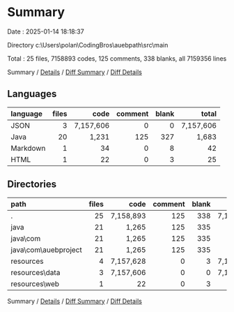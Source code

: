 # Summary

Date : 2025-01-14 18:18:37

Directory c:\\Users\\polan\\CodingBros\\auebpath\\src\\main

Total : 25 files,  7158893 codes, 125 comments, 338 blanks, all 7159356 lines

Summary / [Details](details.md) / [Diff Summary](diff.md) / [Diff Details](diff-details.md)

## Languages
| language | files | code | comment | blank | total |
| :--- | ---: | ---: | ---: | ---: | ---: |
| JSON | 3 | 7,157,606 | 0 | 0 | 7,157,606 |
| Java | 20 | 1,231 | 125 | 327 | 1,683 |
| Markdown | 1 | 34 | 0 | 8 | 42 |
| HTML | 1 | 22 | 0 | 3 | 25 |

## Directories
| path | files | code | comment | blank | total |
| :--- | ---: | ---: | ---: | ---: | ---: |
| . | 25 | 7,158,893 | 125 | 338 | 7,159,356 |
| java | 21 | 1,265 | 125 | 335 | 1,725 |
| java\\com | 21 | 1,265 | 125 | 335 | 1,725 |
| java\\com\\auebproject | 21 | 1,265 | 125 | 335 | 1,725 |
| resources | 4 | 7,157,628 | 0 | 3 | 7,157,631 |
| resources\\data | 3 | 7,157,606 | 0 | 0 | 7,157,606 |
| resources\\web | 1 | 22 | 0 | 3 | 25 |

Summary / [Details](details.md) / [Diff Summary](diff.md) / [Diff Details](diff-details.md)